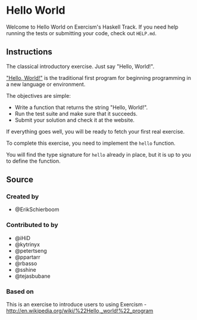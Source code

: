 # Hello World

Welcome to Hello World on Exercism's Haskell Track.
If you need help running the tests or submitting your code, check out `HELP.md`.

## Instructions

The classical introductory exercise. Just say "Hello, World!".

["Hello, World!"](http://en.wikipedia.org/wiki/%22Hello,_world!%22_program) is
the traditional first program for beginning programming in a new language
or environment.

The objectives are simple:

- Write a function that returns the string "Hello, World!".
- Run the test suite and make sure that it succeeds.
- Submit your solution and check it at the website.

If everything goes well, you will be ready to fetch your first real exercise.

To complete this exercise, you need to implement the `hello` function.

You will find the type signature for `hello` already in place,
but it is up to you to define the function.

## Source

### Created by

- @ErikSchierboom

### Contributed to by

- @iHiD
- @kytrinyx
- @petertseng
- @ppartarr
- @rbasso
- @sshine
- @tejasbubane

### Based on

This is an exercise to introduce users to using Exercism - http://en.wikipedia.org/wiki/%22Hello,_world!%22_program